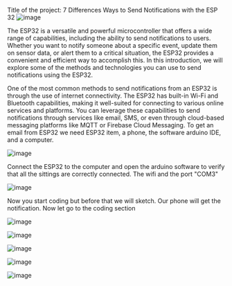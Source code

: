 Title of the project: 7 Differences Ways to Send Notifications with the ESP 32
![image](https://github.com/We0l0/CSN-150-/assets/143651732/b25ea217-3169-4938-9f02-32e779129650)

The ESP32 is a versatile and powerful microcontroller that offers a wide range of capabilities, including the ability to send notifications to users. Whether you want to notify someone about a specific event, update them on sensor data, or alert them to a critical situation, the ESP32 provides a convenient and efficient way to accomplish this. In this introduction, we will explore some of the methods and technologies you can use to send notifications using the ESP32.

One of the most common methods to send notifications from an ESP32 is through the use of internet connectivity. The ESP32 has built-in Wi-Fi and Bluetooth capabilities, making it well-suited for connecting to various online services and platforms. You can leverage these capabilities to send notifications through services like email, SMS, or even through cloud-based messaging platforms like MQTT or Firebase Cloud Messaging.
To get an email from ESP32 we need ESP32 item, a phone, the software arduino IDE, and a computer.

 ![image](https://github.com/We0l0/CSN-150-/assets/143651732/cbd49320-ffb7-4615-a41a-0f86decf6b14)

 Connect the ESP32 to the computer and open the arduino software to verify that all the sittings are correctly connected. The wifi and the port "COM3"

 ![image](https://github.com/We0l0/CSN-150-/assets/143651732/a206daa9-a708-4a5d-ac8c-bc2e7e0c0dce)
 
 
 Now you start coding but before that we will sketch. Our phone will get the notification.
 Now let go to the coding section

 ![image](https://github.com/We0l0/CSN-150-/assets/143651732/e4b187cf-93ac-45ee-9fb0-66582867c876)

 ![image](https://github.com/We0l0/CSN-150-/assets/143651732/f48c40bf-84db-4d30-a572-9247de70c7f0)

 ![image](https://github.com/We0l0/CSN-150-/assets/143651732/19219837-32e5-44e0-904d-8cb1e3698193)

 ![image](https://github.com/We0l0/CSN-150-/assets/143651732/fa7521ca-9553-4373-92c3-3272ad20dce4)


 ![image](https://github.com/We0l0/CSN-150-/assets/143651732/cd40d93b-524b-4437-995d-2ccbe0ac1a33)


















  


 




 




 


